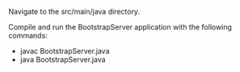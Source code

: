 Navigate to the src/main/java directory.

Compile and run the BootstrapServer application with the following commands:

- javac BootstrapServer.java
- java BootstrapServer.java
